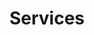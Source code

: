 ---
layout: page
title: Services
permalink: /services/
order: 2
blocks_before:
  - layout: "block_image_banner"
    image: /assets/images/banner/banner-contactus.jpg
  - layout: "block_icon_cards_fluid"
    card_per_line: 2
    cards:
      - title: Communications
        paragraph: The COM Working Group is responsible for service layer standardization of communications related technologies, including areas such as Messaging, Push-to-talk over Cellular, Presence, Contact Information and Spam Reporting.
        image: /assets/images/home/service1.png
      - title: Content Delivery
        paragraph: The CD Working Group is chartered to define the basic delivery mechanisms, bi-directional exchange mechanisms, and the processing of key content formats, including the semantics and user agents, behavior and programming interfaces.
        image: /assets/images/home/service2.png
  - layout: "block_icon_cards_fluid"
    card_per_line: 1
    cards:
      - title: Communications
        paragraph: The COM Working Group is responsible for service layer standardization of communications related technologies, including areas such as Messaging, Push-to-talk over Cellular, Presence, Contact Information and Spam Reporting.
        image: /assets/images/home/service1.png
  - layout: "block_icon_cards_fluid"
    card_per_line: 2
    cards:
      - title: Communications
        paragraph: The COM Working Group is responsible for service layer standardization of communications related technologies, including areas such as Messaging, Push-to-talk over Cellular, Presence, Contact Information and Spam Reporting.
        image: /assets/images/home/service1.png
      - title: Content Delivery
        paragraph: The CD Working Group is chartered to define the basic delivery mechanisms, bi-directional exchange mechanisms, and the processing of key content formats, including the semantics and user agents, behavior and programming interfaces.
        image: /assets/images/home/service2.png
---